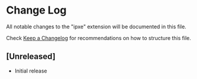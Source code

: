# Change Log

All notable changes to the "ipxe" extension will be documented in this file.

Check [Keep a Changelog](http://keepachangelog.com/) for recommendations on how to structure this file.

## [Unreleased]

- Initial release